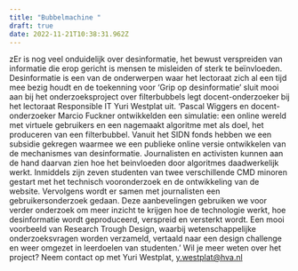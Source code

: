 ```yaml
---
title: "Bubbelmachine "
draft: true
date: 2022-11-21T10:38:31.962Z
---
```

zEr is nog veel onduidelijk over desinformatie, het bewust verspreiden van informatie die erop gericht is mensen te misleiden of sterk te beïnvloeden. Desinformatie is een van de onderwerpen waar het lectoraat zich al een tijd mee bezig houdt en de toekenning voor ‘Grip op desinformatie’ sluit mooi aan bij het onderzoeksproject over filterbubbels legt docent-onderzoeker bij het lectoraat Responsible IT Yuri Westplat uit. ‘Pascal Wiggers en docent-onderzoeker Marcio Fuckner ontwikkelden een simulatie: een online wereld met virtuele gebruikers en een nagemaakt algoritme met als doel, het produceren van een filterbubbel. Vanuit het SIDN fonds hebben we een subsidie gekregen waarmee we een publieke online versie ontwikkelen van de mechanismes van desinformatie. Journalisten en activisten kunnen aan de hand daarvan zien hoe het beinvloeden door algoritmes daadwerkelijk werkt. Inmiddels zijn zeven studenten van twee verschillende CMD minoren gestart met het technisch vooronderzoek en de ontwikkeling van de website. Vervolgens wordt er samen met journalisten een gebruikersonderzoek gedaan. Deze aanbevelingen gebruiken we voor verder onderzoek om meer inzicht te krijgen hoe de technologie werkt, hoe desinformatie wordt geproduceerd, verspreid en versterkt wordt. Een mooi voorbeeld van Research Trough Design, waarbij wetenschappelijke onderzoeksvragen worden verzameld, vertaald naar een design challenge en weer omgezet in leerdoelen van studenten.’ Wil je meer weten over het project? Neem contact op met Yuri Westplat, y.westplat@hva.nl